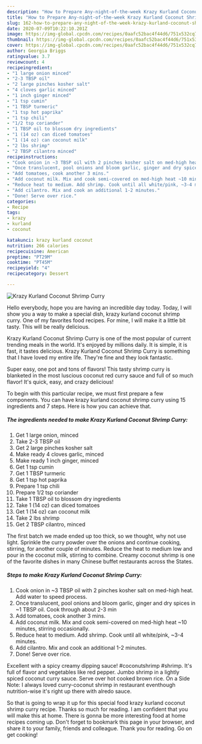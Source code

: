 ```yaml
---
description: "How to Prepare Any-night-of-the-week Krazy Kurland Coconut Shrimp Curry"
title: "How to Prepare Any-night-of-the-week Krazy Kurland Coconut Shrimp Curry"
slug: 162-how-to-prepare-any-night-of-the-week-krazy-kurland-coconut-shrimp-curry
date: 2020-07-09T10:22:10.201Z
image: https://img-global.cpcdn.com/recipes/0aafc52bac4f44d6/751x532cq70/krazy-kurland-coconut-shrimp-curry-recipe-main-photo.jpg
thumbnail: https://img-global.cpcdn.com/recipes/0aafc52bac4f44d6/751x532cq70/krazy-kurland-coconut-shrimp-curry-recipe-main-photo.jpg
cover: https://img-global.cpcdn.com/recipes/0aafc52bac4f44d6/751x532cq70/krazy-kurland-coconut-shrimp-curry-recipe-main-photo.jpg
author: Georgia Briggs
ratingvalue: 3.7
reviewcount: 4
recipeingredient:
- "1 large onion minced"
- "2-3 TBSP oil"
- "2 large pinches kosher salt"
- "4 cloves garlic minced"
- "1 inch ginger minced"
- "1 tsp cumin"
- "1 TBSP turmeric"
- "1 tsp hot paprika"
- "1 tsp chili"
- "1/2 tsp coriander"
- "1 TBSP oil to blossom dry ingredients"
- "1 (14 oz) can diced tomatoes"
- "1 (14 oz) can coconut milk"
- "2 lbs shrimp"
- "2 TBSP cilantro minced"
recipeinstructions:
- "Cook onion in ~3 TBSP oil with 2 pinches kosher salt on med-high heat. Add water to speed process."
- "Once translucent, pool onions and bloom garlic, ginger and dry spices in ~1 TBSP oil. Cook through about 2-3 min"
- "Add tomatoes, cook another 3 mins."
- "Add coconut milk. Mix and cook semi-covered on med-high heat ~10 minutes, stirring occasionally."
- "Reduce heat to medium. Add shrimp. Cook until all white/pink, ~3-4 minutes."
- "Add cilantro. Mix and cook an additional 1-2 minutes."
- "Done! Serve over rice."
categories:
- Recipe
tags:
- krazy
- kurland
- coconut

katakunci: krazy kurland coconut 
nutrition: 266 calories
recipecuisine: American
preptime: "PT29M"
cooktime: "PT45M"
recipeyield: "4"
recipecategory: Dessert

---
```



![Krazy Kurland Coconut Shrimp Curry](https://img-global.cpcdn.com/recipes/0aafc52bac4f44d6/751x532cq70/krazy-kurland-coconut-shrimp-curry-recipe-main-photo.jpg)

Hello everybody, hope you are having an incredible day today. Today, I will show you a way to make a special dish, krazy kurland coconut shrimp curry. One of my favorites food recipes. For mine, I will make it a little bit tasty. This will be really delicious.

Krazy Kurland Coconut Shrimp Curry is one of the most popular of current trending meals in the world. It's enjoyed by millions daily. It is simple, it is fast, it tastes delicious. Krazy Kurland Coconut Shrimp Curry is something that I have loved my entire life. They're fine and they look fantastic.

Super easy, one pot and tons of flavors! This tasty shrimp curry is blanketed in the most luscious coconut red curry sauce and full of so much flavor! It&#39;s quick, easy, and crazy delicious!


To begin with this particular recipe, we must first prepare a few components. You can have krazy kurland coconut shrimp curry using 15 ingredients and 7 steps. Here is how you can achieve that.

<!--inarticleads1-->

##### The ingredients needed to make Krazy Kurland Coconut Shrimp Curry:

1. Get 1 large onion, minced
1. Take 2-3 TBSP oil
1. Get 2 large pinches kosher salt
1. Make ready 4 cloves garlic, minced
1. Make ready 1 inch ginger, minced
1. Get 1 tsp cumin
1. Get 1 TBSP turmeric
1. Get 1 tsp hot paprika
1. Prepare 1 tsp chili
1. Prepare 1/2 tsp coriander
1. Take 1 TBSP oil to blossom dry ingredients
1. Take 1 (14 oz) can diced tomatoes
1. Get 1 (14 oz) can coconut milk
1. Take 2 lbs shrimp
1. Get 2 TBSP cilantro, minced


The first batch we made ended up too thick, so we thought, why not use light. Sprinkle the curry powder over the onions and continue cooking, stirring, for another couple of minutes. Reduce the heat to medium low and pour in the coconut milk, stirring to combine. Creamy coconut shrimp is one of the favorite dishes in many Chinese buffet restaurants across the States. 

<!--inarticleads2-->

##### Steps to make Krazy Kurland Coconut Shrimp Curry:

1. Cook onion in ~3 TBSP oil with 2 pinches kosher salt on med-high heat. Add water to speed process.
1. Once translucent, pool onions and bloom garlic, ginger and dry spices in ~1 TBSP oil. Cook through about 2-3 min
1. Add tomatoes, cook another 3 mins.
1. Add coconut milk. Mix and cook semi-covered on med-high heat ~10 minutes, stirring occasionally.
1. Reduce heat to medium. Add shrimp. Cook until all white/pink, ~3-4 minutes.
1. Add cilantro. Mix and cook an additional 1-2 minutes.
1. Done! Serve over rice.


Excellent with a spicy creamy dipping sauce! #coconutshrimp #shrimp. It&#39;s full of flavor and vegetables like red pepper. Jumbo shrimp in a lightly spiced coconut curry sauce. Serve over hot cooked brown rice. On a Side Note: I always loved curry-coconut shrimp in restaurant eventhough nutrition-wise it&#39;s right up there with alredo sauce. 

So that is going to wrap it up for this special food krazy kurland coconut shrimp curry recipe. Thanks so much for reading. I am confident that you will make this at home. There is gonna be more interesting food at home recipes coming up. Don't forget to bookmark this page in your browser, and share it to your family, friends and colleague. Thank you for reading. Go on get cooking!
